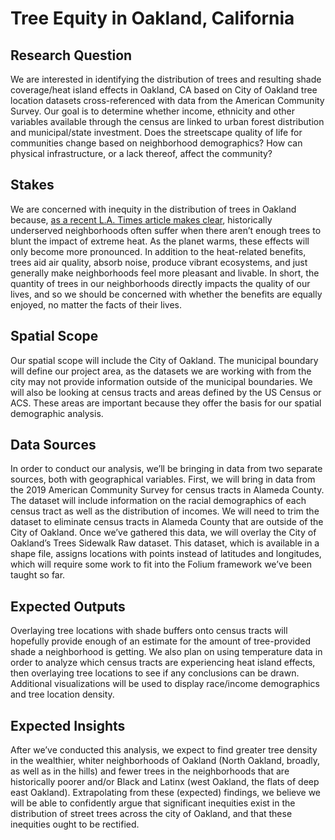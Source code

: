 # Tree Equity in Oakland, California
## Research Question
We are interested in identifying the distribution of trees and resulting shade coverage/heat island effects in Oakland, CA based on City of Oakland tree location datasets cross-referenced with data from the American Community Survey. Our goal is to determine whether income, ethnicity and other variables available through the census are linked to urban forest distribution and municipal/state investment. Does the streetscape quality of life for communities change based on neighborhood demographics? How can physical infrastructure, or a lack thereof, affect the community?
## Stakes
We are concerned with inequity in the distribution of trees in Oakland because, [as a recent L.A. Times article makes clear](https://www.latimes.com/california/story/2021-10-28/extreme-heat-built-environment-equity), historically underserved neighborhoods often suffer when there aren’t enough trees to blunt the impact of extreme heat. As the planet warms, these effects will only become more pronounced. In addition to the heat-related benefits, trees aid air quality, absorb noise, produce vibrant ecosystems, and just generally make neighborhoods feel more pleasant and livable. In short, the quantity of trees in our neighborhoods directly impacts the quality of our lives, and so we should be concerned with whether the benefits are equally enjoyed, no matter the facts of their lives.
## Spatial Scope
Our spatial scope will include the City of Oakland. The municipal boundary will define our project area, as the datasets we are working with from the city may not provide information outside of the municipal boundaries. We will also be looking at census tracts and areas defined by the US Census or ACS. These areas are important because they offer the basis for our spatial demographic analysis. 
## Data Sources
In order to conduct our analysis, we’ll be bringing in data from two separate sources, both with geographical variables. First, we will bring in data from the 2019 American Community Survey for census tracts in Alameda County. The dataset will include information on the racial demographics of each census tract as well as the distribution of incomes. We will need to trim the dataset to eliminate census tracts in Alameda County that are outside of the City of Oakland.
Once we’ve gathered this data, we will overlay the City of Oakland’s Trees Sidewalk Raw dataset. This dataset, which is available in a shape file, assigns locations with points instead of latitudes and longitudes, which will require some work to fit into the Folium framework we’ve been taught so far.
## Expected Outputs
Overlaying tree locations with shade buffers onto census tracts will hopefully provide enough of an estimate for the amount of tree-provided shade a neighborhood is getting. We also plan on using temperature data in order to analyze which census tracts are experiencing heat island effects, then overlaying tree locations to see if any conclusions can be drawn. Additional visualizations will be used to display race/income demographics and tree location density.
## Expected Insights
After we’ve conducted this analysis, we expect to find greater tree density in the wealthier, whiter neighborhoods of Oakland (North Oakland, broadly, as well as in the hills) and fewer trees in the neighborhoods that are historically poorer and/or Black and Latinx (west Oakland, the flats of deep east Oakland). Extrapolating from these (expected) findings, we believe we will be able to confidently argue that significant inequities exist in the distribution of street trees across the city of Oakland, and that these inequities ought to be rectified.
